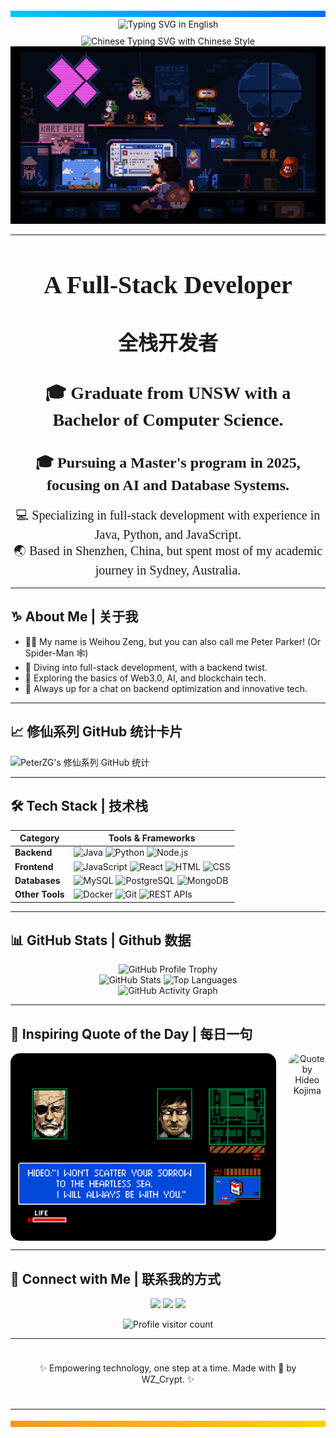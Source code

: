 <!-- 顶部渐变条 -->
<div align="center">
  <svg width="100%" height="10">
    <rect width="100%" height="10" fill="url(#gradient)" />
    <defs>
      <linearGradient id="gradient" x1="0%" y1="0%" x2="100%" y2="0%">
        <stop offset="0%" style="stop-color:#00c6ff;stop-opacity:1" />
        <stop offset="100%" style="stop-color:#0072ff;stop-opacity:1" />
      </linearGradient>
    </defs>
  </svg>
</div>

<!-- 动态效果 (英文) -->
<div align="center">
  <img src="https://readme-typing-svg.demolab.com?font=Press+Start+2P&size=28&pause=1000&color=03DAC5&width=1000&height=60&lines=👾+Welcome+to+WZ_Crypt's+Profile!+👾" alt="Typing SVG in English" />
</div>

<!-- 动态效果 (中文) -->
<div align="center" style="margin-top: 10px;">
  <img src="https://readme-typing-svg.demolab.com?font=ZCOOL+XiaoWei&size=30&pause=1000&color=FF0000&center=true&vCenter=true&width=1000&height=60&lines=🏮+欢迎来到WZ_Crypt的个人主页!+🏮" alt="Chinese Typing SVG with Chinese Style" />
</div>

<!-- gif图 -->
<div align="center">
  <img src="./giphy.gif" alt="Cyberpunk GIF" width="600" />
</div>

---

<div align="center">

  <!-- 英文和中文标题 -->
  <h1 style="font-family: 'Press Start 2P', cursive; font-size: 2.5rem; margin-bottom: 0.5rem;">
    A Full-Stack Developer
  </h1>
  <h2 style="font-family: 'Press Start 2P', cursive; font-size: 2rem; margin-bottom: 1rem;">
    全栈开发者
  </h2>

  <!-- 英文内容 -->
  <h3 style="font-family: 'Press Start 2P', cursive; font-size: 1.75rem; margin-bottom: 0.75rem;">
    🎓 Graduate from UNSW with a Bachelor of Computer Science.
  </h3>
  <h4 style="font-family: 'Press Start 2P', cursive; font-size: 1.5rem; margin-bottom: 0.75rem;">
    🎓 Pursuing a Master's program in 2025, focusing on AI and Database Systems.
  </h4>
  <p style="font-family: 'Press Start 2P', cursive; font-size: 1.25rem; margin-bottom: 1rem;">
    💻 Specializing in full-stack development with experience in Java, Python, and JavaScript.<br>
    🌏 Based in Shenzhen, China, but spent most of my academic journey in Sydney, Australia.
  </p>

</div>

---

## ♑ About Me | 关于我

- 🧑🏻 My name is Weihou Zeng, but you can also call me Peter Parker! (Or Spider-Man 🕸️)
- 🔭 Diving into full-stack development, with a backend twist.
- 🌱 Exploring the basics of Web3.0, AI, and blockchain tech.
- 💬 Always up for a chat on backend optimization and innovative tech.

---

## 📈 修仙系列 GitHub 统计卡片
![PeterZG's 修仙系列 GitHub 统计](https://github-immortality.vercel.app/api?username=PeterZG)

---

## 🛠 Tech Stack | 技术栈
| **Category**   | **Tools & Frameworks**                                                                                |
|----------------|-------------------------------------------------------------------------------------------------------|
| **Backend**    | ![Java](https://img.shields.io/badge/Java-ED8B00?style=for-the-badge&logo=java&logoColor=white) ![Python](https://img.shields.io/badge/Python-3776AB?style=for-the-badge&logo=python&logoColor=white) ![Node.js](https://img.shields.io/badge/Node.js-339933?style=for-the-badge&logo=node.js&logoColor=white) |
| **Frontend**   | ![JavaScript](https://img.shields.io/badge/JavaScript-F7DF1E?style=for-the-badge&logo=javascript&logoColor=black) ![React](https://img.shields.io/badge/React-20232A?style=for-the-badge&logo=react&logoColor=61DAFB) ![HTML](https://img.shields.io/badge/HTML5-E34F26?style=for-the-badge&logo=html5&logoColor=white) ![CSS](https://img.shields.io/badge/CSS3-1572B6?style=for-the-badge&logo=css3&logoColor=white) |
| **Databases**  | ![MySQL](https://img.shields.io/badge/MySQL-4479A1?style=for-the-badge&logo=mysql&logoColor=white) ![PostgreSQL](https://img.shields.io/badge/PostgreSQL-336791?style=for-the-badge&logo=postgresql&logoColor=white) ![MongoDB](https://img.shields.io/badge/MongoDB-4EA94B?style=for-the-badge&logo=mongodb&logoColor=white) |
| **Other Tools**| ![Docker](https://img.shields.io/badge/Docker-2496ED?style=for-the-badge&logo=docker&logoColor=white) ![Git](https://img.shields.io/badge/Git-F05032?style=for-the-badge&logo=git&logoColor=white) ![REST APIs](https://img.shields.io/badge/REST-02569B?style=for-the-badge&logo=rest&logoColor=white) |

---

## 📊 GitHub Stats | Github 数据

<div align="center">
  <!-- GitHub Profile Trophy 奖杯展示 -->
  <img src="https://github-profile-trophy.vercel.app/?username=PeterZG&theme=radical&margin-w=15&margin-h=15" alt="GitHub Profile Trophy"/>
</div>

<div align="center">
  <!-- GitHub 个人统计数据 -->
  <img src="https://github-readme-stats.vercel.app/api?username=PeterZG&show_icons=true&count_private=true&theme=radical" alt="GitHub Stats"/>
  <img src="https://github-readme-stats.vercel.app/api/top-langs/?username=PeterZG&layout=compact&theme=radical" alt="Top Languages"/>
</div>

<div align="center">
  <!-- GitHub 动态贡献图 -->
  <img src="https://github-readme-activity-graph.vercel.app/graph?username=PeterZG&theme=github" alt="GitHub Activity Graph"/>
</div>

---

## 💬 Inspiring Quote of the Day | 每日一句

<div align="center" style="display: flex; align-items: center; justify-content: center;">
  <!-- 左侧：小岛秀夫的图片 -->
  <img src="./hideo_kojima.png" alt="Hideo Kojima Image" height="300" style="border-radius: 15px; margin-right: 20px;"/>

  <!-- 右侧：名人名言 -->
  <img src="https://quotes-github-readme.vercel.app/api?quote=I’m+not+interested+in+technology+itself.+I’m+interested+in+what+it+can+do.&author=Hideo+Kojima&theme=radical" alt="Quote by Hideo Kojima" height="300" style="border-radius: 15px;"/>
</div>

---

## 🔗 Connect with Me | 联系我的方式
<p align="center">
  <a href="https://github.com/WZ_Crypt"><img src="https://img.shields.io/badge/github-wz__crypt-181717?style=for-the-badge&logo=github"></a>
  <a href="mailto:849997616@qq.com"><img src="https://img.shields.io/badge/email-849997616@qq.com-yellow?style=for-the-badge&logo=gmail"></a>
  <a href="mailto:weihouzeng@gmail.com"><img src="https://img.shields.io/badge/email-weihouzeng@gmail.com-yellow?style=for-the-badge&logo=gmail"></a>
</p>

<!-- 访客计数器 -->
<div align="center" style="margin-top: 10px;">
  <img src="https://komarev.com/ghpvc/?username=PeterZG&label=Visitors&color=blue&style=flat" alt="Profile visitor count" />
</div>

---

<div align="center" style="padding: 10px;">
  <p>✨ Empowering technology, one step at a time. Made with 💖 by WZ_Crypt. ✨</p>
</div>

---

<!-- 底部分割线条 -->
<div align="center">
  <svg width="100%" height="10">
    <rect width="100%" height="10" fill="url(#footer-gradient)" />
    <defs>
      <linearGradient id="footer-gradient" x1="0%" y1="0%" x2="100%" y2="0%">
        <stop offset="0%" style="stop-color:#f7971e;stop-opacity:1" />
        <stop offset="100%" style="stop-color:#ffd200;stop-opacity:1" />
      </linearGradient>
    </defs>
  </svg>
</div>



